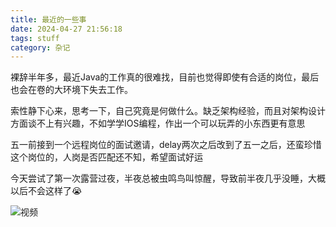 ```yaml
---
title: 最近的一些事
date: 2024-04-27 21:56:18
tags: stuff
category: 杂记
---
```



裸辞半年多，最近Java的工作真的很难找，目前也觉得即使有合适的岗位，最后也会在卷的大环境下失去工作。

索性静下心来，思考一下，自己究竟是何做什么。缺乏架构经验，而且对架构设计方面谈不上有兴趣，不如学学IOS编程，作出一个可以玩弄的小东西更有意思

 五一前接到一个远程岗位的面试邀请，delay两次之后改到了五一之后，还蛮珍惜这个岗位的，人岗是否匹配还不知，希望面试好运

今天尝试了第一次露营过夜，半夜总被虫鸣鸟叫惊醒，导致前半夜几乎没睡，大概以后不会这样了😭

![视频](img/2024042702.png)

